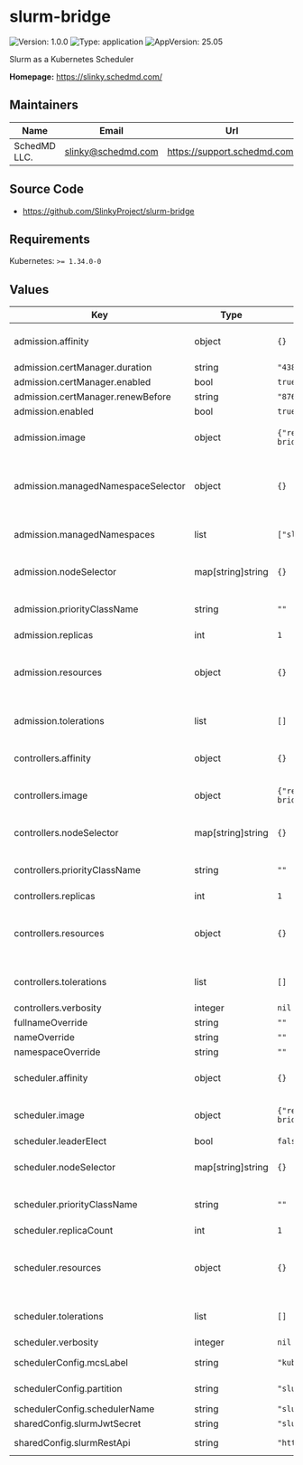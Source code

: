 # slurm-bridge

![Version: 1.0.0](https://img.shields.io/badge/Version-1.0.0-informational?style=flat-square) ![Type: application](https://img.shields.io/badge/Type-application-informational?style=flat-square) ![AppVersion: 25.05](https://img.shields.io/badge/AppVersion-25.05-informational?style=flat-square)

Slurm as a Kubernetes Scheduler

**Homepage:** <https://slinky.schedmd.com/>

## Maintainers

| Name | Email | Url |
| ---- | ------ | --- |
| SchedMD LLC. | <slinky@schedmd.com> | <https://support.schedmd.com/> |

## Source Code

* <https://github.com/SlinkyProject/slurm-bridge>

## Requirements

Kubernetes: `>= 1.34.0-0`

## Values

| Key | Type | Default | Description |
|-----|------|---------|-------------|
| admission.affinity | object | `{}` | Set affinity for Kubernetes Pod scheduling. Ref: https://kubernetes.io/docs/concepts/scheduling-eviction/assign-pod-node/#affinity-and-anti-affinity |
| admission.certManager.duration | string | `"43800h0m0s"` | Duration of certificate life. |
| admission.certManager.enabled | bool | `true` | Enables cert-manager for certificate management. |
| admission.certManager.renewBefore | string | `"8760h0m0s"` | Certificate renewal time. Should be before the expiration. |
| admission.enabled | bool | `true` | Enables admission controller. |
| admission.image | object | `{"repository":"ghcr.io/slinkyproject/slurm-bridge-admission","tag":""}` | The image to use, `${repository}:${tag}`. Ref: https://kubernetes.io/docs/concepts/containers/images/#image-names |
| admission.managedNamespaceSelector | object | `{}` | A label selector to select namespaces to be monitored by the pod admission controller. If this is set, managedNamespaces will be ignored. Ref: https://kubernetes.io/docs/concepts/overview/working-with-objects/labels/#label-selectors |
| admission.managedNamespaces | list | `["slurm-bridge"]` | List of namespaces to be monitored by the pod admission controller. Pods created in any of these namespaces will have their `.spec.schedulerName` changed to slurm-bridge. |
| admission.nodeSelector | map[string]string | `{}` | Node label selector for pod assignment. Ref: https://kubernetes.io/docs/concepts/scheduling-eviction/assign-pod-node/#nodeselector |
| admission.priorityClassName | string | `""` | Set the priority class to use. Ref: https://kubernetes.io/docs/concepts/scheduling-eviction/pod-priority-preemption/#priorityclass |
| admission.replicas | int | `1` | Set the number of replicas to deploy. |
| admission.resources | object | `{}` | Set container resource requests and limits for Kubernetes Pod scheduling. Ref: https://kubernetes.io/docs/concepts/configuration/manage-resources-containers/#resource-requests-and-limits-of-pod-and-container |
| admission.tolerations | list | `[]` | Configure pod tolerations. Ref: https://kubernetes.io/docs/concepts/scheduling-eviction/taint-and-toleration/ |
| controllers.affinity | object | `{}` | Set affinity for Kubernetes Pod scheduling. Ref: https://kubernetes.io/docs/concepts/scheduling-eviction/assign-pod-node/#affinity-and-anti-affinity |
| controllers.image | object | `{"repository":"ghcr.io/slinkyproject/slurm-bridge-controllers","tag":""}` | The image to use, `${repository}:${tag}`. Ref: https://kubernetes.io/docs/concepts/containers/images/#image-names |
| controllers.nodeSelector | map[string]string | `{}` | Node label selector for pod assignment. Ref: https://kubernetes.io/docs/concepts/scheduling-eviction/assign-pod-node/#nodeselector |
| controllers.priorityClassName | string | `""` | Set the priority class to use. Ref: https://kubernetes.io/docs/concepts/scheduling-eviction/pod-priority-preemption/#priorityclass |
| controllers.replicas | int | `1` | Set the number of replicas to deploy. |
| controllers.resources | object | `{}` | Set container resource requests and limits for Kubernetes Pod scheduling. Ref: https://kubernetes.io/docs/concepts/configuration/manage-resources-containers/#resource-requests-and-limits-of-pod-and-container |
| controllers.tolerations | list | `[]` | Configure pod tolerations. Ref: https://kubernetes.io/docs/concepts/scheduling-eviction/taint-and-toleration/ |
| controllers.verbosity | integer | `nil` | Set the verbosity level of the controllers. |
| fullnameOverride | string | `""` | Overrides the full name of the release. |
| nameOverride | string | `""` | Overrides the name of the release. |
| namespaceOverride | string | `""` | Overrides the namespace of the release. |
| scheduler.affinity | object | `{}` | Set affinity for Kubernetes Pod scheduling. Ref: https://kubernetes.io/docs/concepts/scheduling-eviction/assign-pod-node/#affinity-and-anti-affinity |
| scheduler.image | object | `{"repository":"ghcr.io/slinkyproject/slurm-bridge-scheduler","tag":""}` | The image to use, `${repository}:${tag}`. Ref: https://kubernetes.io/docs/concepts/containers/images/#image-names |
| scheduler.leaderElect | bool | `false` | Enables leader election. |
| scheduler.nodeSelector | map[string]string | `{}` | Node label selector for pod assignment. Ref: https://kubernetes.io/docs/concepts/scheduling-eviction/assign-pod-node/#nodeselector |
| scheduler.priorityClassName | string | `""` | Set the priority class to use. Ref: https://kubernetes.io/docs/concepts/scheduling-eviction/pod-priority-preemption/#priorityclass |
| scheduler.replicaCount | int | `1` | Set the number of replicas to deploy. |
| scheduler.resources | object | `{}` | Set container resource requests and limits for Kubernetes Pod scheduling. Ref: https://kubernetes.io/docs/concepts/configuration/manage-resources-containers/#resource-requests-and-limits-of-pod-and-container |
| scheduler.tolerations | list | `[]` | Configure pod tolerations. Ref: https://kubernetes.io/docs/concepts/scheduling-eviction/taint-and-toleration/ |
| scheduler.verbosity | integer | `nil` | Set the verbosity level of the scheduler. |
| schedulerConfig.mcsLabel | string | `"kubernetes"` | Set the Slurm MCS Label to use for placeholder jobs. Ref: https://slurm.schedmd.com/sbatch.html#OPT_mcs-label |
| schedulerConfig.partition | string | `"slurm-bridge"` | Set the default Slurm partition to use for placeholder jobs. Ref: https://slurm.schedmd.com/sbatch.html#OPT_partition |
| schedulerConfig.schedulerName | string | `"slurm-bridge-scheduler"` | Set the name of the scheduler. |
| sharedConfig.slurmJwtSecret | string | `"slurm-bridge-token"` | The secret containing a SLURM_JWT token for authentication. |
| sharedConfig.slurmRestApi | string | `"http://slurm-restapi.slurm:6820"` | The Slurm REST API URL in the form of: `[protocol]://[host]:[port]` |

